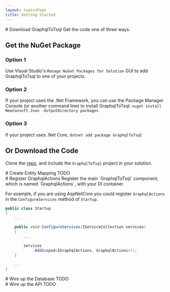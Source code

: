 ```yaml
---
layout: topicsPage
title: Getting Started
---
```


<div markdown="1">
# Download GraphqlToTsql
Get the code one of three ways.

## Get the NuGet Package

### Option 1
Use Visual Studio's `Manage NuGet Packages for Solution` GUI to add GraphqlToTsql
to one of your projects.

### Option 2
If your project uses the .Net Framework, you can use the Package Manager Console 
(or another command line) to install GraphqlToTsql:
`nuget install Newtonsoft.Json -OutputDirectory packages`

### Option 3
If your project uses .Net Core, `dotnet add package GraphqlToTsql`

## Or Download the Code
Clone the [repo](https://github.com/stevekerrick/GraphqlToTsql),
and include the `GraphqlToTsql` project in your solution.
</div>

<div markdown="1">
# Create Entity Mapping
TODO


</div>

<div markdown="1">
# Register GraphqlActions
Register the main `GraphqlToTsql` component, which is named `GraphqlActions`, with your DI container.

For example, if you are using AspNetCore you could register `GraphqlActions` in the `ConfigureServices`
method of `Startup`.

```C#
public class Startup
{
    ...

    public void ConfigureServices(IServiceCollection services)
    {
        ...

        services
            .AddScoped<IGraphqlActions, GraphqlActions>();
    }

    ...
}
```
</div>

<div markdown="1">
# Wire up the Database
TODO


</div>

<div markdown="1">
# Wire up the API
TODO


</div>
